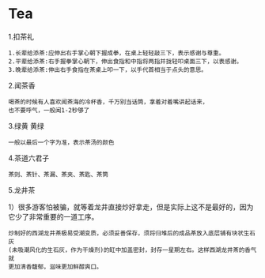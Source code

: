 # Tea

1.扣茶礼

    1.长辈给添茶:应伸出右手掌心朝下握成拳，在桌上轻轻敲三下，表示感谢与尊重。
    2.平辈给添茶:右手握拳掌心朝下，伸出食指和中指将两指并拢轻叩桌面三下，以表感谢。
    3.晚辈给添茶:伸出右手食指在茶桌上叩一下，以手代首相当于点头的意思。
    
2.闻茶香
    
    喝茶的时候有人喜欢闻茶海的冷杯香，千万别当话筒，拿着对着嘴讲起话来，
    也不要呼气，一般闻1-2秒够了
    
3.绿黄 黄绿
   
    一般以最后一个字为准，表示茶汤的颜色
    
4.茶道六君子

    茶则、茶针、茶漏、茶夹、茶匙、茶筒
      
5.龙井茶
    
 1）很多游客怕被骗，就等着龙井直接炒好拿走，但是实际上这不是最好的，因为它少了非常重要的一道工序。

    
    炒制好的西湖龙井茶极易受潮变质，必须妥善保存，须将归堆后的成品茶放入底层铺有块状生石灰
    (未吸潮风化的生石灰，作为干燥剂)的缸中加盖密封，封存一星期左右。这样西湖龙井茶的香气就
    更加清香馥郁，滋味更加鲜醇爽口。